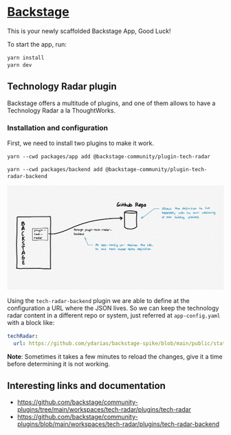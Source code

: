 # [Backstage](https://backstage.io)

This is your newly scaffolded Backstage App, Good Luck!

To start the app, run:

```sh
yarn install
yarn dev
```

## Technology Radar plugin

Backstage offers a multitude of plugins, and one of them allows to have a Technology Radar a la ThoughtWorks.

### Installation and configuration

First, we need to install two plugins to make it work.

```shell
yarn --cwd packages/app add @backstage-community/plugin-tech-radar
```

```shell
yarn --cwd packages/backend add @backstage-community/plugin-tech-radar-backend
```

![Backstage Tech Radar components diagram](docs/assets/backstage-tech-radar.png)

Using the `tech-radar-backend` plugin we are able to define at the configuration a URL where the JSON lives. So we can keep the technology radar content in a different repo or system, just referred at `app-config.yaml` with a block like:


```yaml
techRadar:
  url: https://github.com/ydarias/backstage-spike/blob/main/public/static/techRadarData.json
```

**Note**: Sometimes it takes a few minutes to reload the changes, give it a time before determining it is not working.

## Interesting links and documentation

* https://github.com/backstage/community-plugins/tree/main/workspaces/tech-radar/plugins/tech-radar
* https://github.com/backstage/community-plugins/blob/main/workspaces/tech-radar/plugins/tech-radar-backend
